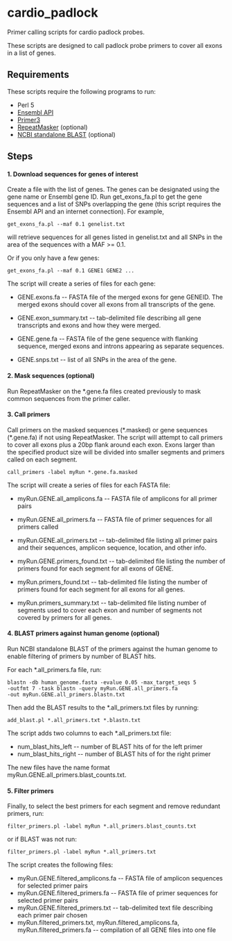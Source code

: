 # cardio_padlock
Primer calling scripts for cardio padlock probes.

These scripts are designed to call padlock probe primers to cover all exons in a list of genes.

## Requirements
These scripts require the following programs to run:

* Perl 5
* [Ensembl API](http://www.ensembl.org/info/docs/api/index.html)
* [Primer3](http://primer3.sourceforge.net)
* [RepeatMasker](http://www.repeatmasker.org) (optional)
* [NCBI standalone BLAST](https://blast.ncbi.nlm.nih.gov/Blast.cgi?PAGE_TYPE=BlastDocs&DOC_TYPE=Download) (optional)

## Steps

#### 1. Download sequences for genes of interest
Create a file with the list of genes.  The genes can be designated using the 
gene name or Ensembl gene ID.  Run get_exons_fa.pl to get the gene sequences
and a list of SNPs overlapping the gene (this script requires the
Ensembl API and an internet connection).  For example,

```
get_exons_fa.pl --maf 0.1 genelist.txt
```

will retrieve sequences for all genes listed in genelist.txt and all SNPs
in the area of the sequences with a MAF >= 0.1.

Or if you only have a few genes:

```
get_exons_fa.pl --maf 0.1 GENE1 GENE2 ...
```

The script will create a series of files for each gene:

* GENE.exons.fa -- FASTA file of the merged exons for gene GENEID.
The merged exons should cover all exons from all transcripts of the
gene.

* GENE.exon_summary.txt -- tab-delimited file describing all gene
transcripts and exons and how they were merged.

* GENE.gene.fa -- FASTA file of the gene sequence with flanking 
sequence, merged exons and introns appearing as separate sequences.    

* GENE.snps.txt -- list of all SNPs in the area of the gene.

#### 2. Mask sequences (optional)
Run RepeatMasker on the \*.gene.fa files created previously to mask
common sequences from the primer caller.  

#### 3. Call primers
Call primers on the masked sequences (\*.masked) or gene sequences 
(\*.gene.fa) if not using RepeatMasker.  The script will attempt to call 
primers to cover all exons plus a 20bp flank around each exon.  Exons larger 
than the specified product size will be divided into smaller segments and 
primers called on each segment.

```
call_primers -label myRun *.gene.fa.masked
```

The script will create a series of files for each FASTA file:

* myRun.GENE.all_amplicons.fa -- FASTA file of amplicons for all 
primer pairs

* myRun.GENE.all_primers.fa -- FASTA file of primer sequences for
all primers called

* myRun.GENE.all_primers.txt -- tab-delimited file listing all primer pairs 
and their sequences, amplicon sequence, location, and other info.

* myRun.GENE.primers_found.txt -- tab-delimited file listing the number of 
primers found for each segment for all exons of GENE.  

* myRun.primers_found.txt -- tab-delimited file listing the number of primers 
found for each segment for all exons for all genes.

* myRun.primers_summary.txt -- tab-delimited file listing number of segments 
used to cover each exon and number of segments not covered by primers for all 
genes.

#### 4. BLAST primers against human genome (optional)
Run NCBI standalone BLAST of the primers against the human genome to enable
filtering of primers by number of BLAST hits.

For each \*.all_primers.fa file, run:

```
blastn -db human_genome.fasta -evalue 0.05 -max_target_seqs 5 
-outfmt 7 -task blastn -query myRun.GENE.all_primers.fa 
-out myRun.GENE.all_primers.blastn.txt
```

Then add the BLAST results to the \*.all_primers.txt files by running:

```
add_blast.pl *.all_primers.txt *.blastn.txt
```

The script adds two columns to each \*.all_primers.txt file: 

* num_blast_hits_left  -- number of BLAST hits of for the left primer
* num_blast_hits_right  -- number of BLAST hits of for the right primer

The new files have the name format myRun.GENE.all_primers.blast_counts.txt.


#### 5. Filter primers
Finally, to select the best primers for each segment and remove redundant
primers, run:

```
filter_primers.pl -label myRun *.all_primers.blast_counts.txt
```

or if BLAST was not run:

```
filter_primers.pl -label myRun *.all_primers.txt
```

The script creates the following files:

* myRun.GENE.filtered_amplicons.fa -- FASTA file of amplicon sequences for selected primer pairs
* myRun.GENE.filtered_primers.fa -- FASTA file of primer sequences for selected primer pairs
* myRun.GENE.filtered_primers.txt -- tab-delimited text file describing each primer pair chosen
* myRun.filtered_primers.txt, myRun.filtered_amplicons.fa, myRun.filtered_primers.fa -- compilation of all GENE files into one file

